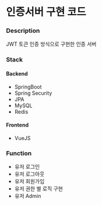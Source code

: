 # 인증서버 구현 코드

### Description
 JWT 토큰 인증 방식으로 구현한 인증 서버
 
### Stack
#### Backend
* SpringBoot
* Spring Security
* JPA
* MySQL
* Redis

#### Frontend
* VueJS

### Function
* 유저 로그인
* 유저 로그아웃
* 유저 회원가입
* 유저 권한 별 로직 구현
* 유저 Admin 
